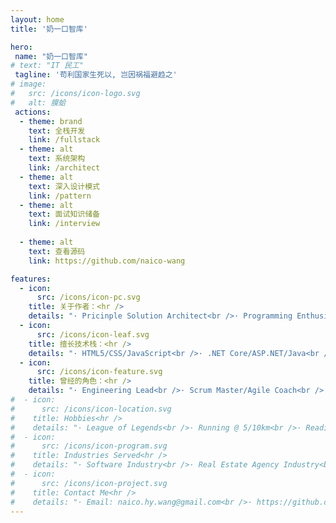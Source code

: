 ```yaml
---
layout: home
title: '奶一口智库'

hero:
 name: "奶一口智库"
# text: "IT 民工"
 tagline: '苟利国家生死以, 岂因祸福避趋之'
# image:
#   src: /icons/icon-logo.svg
#   alt: 膜蛤
 actions:
  - theme: brand
    text: 全栈开发
    link: /fullstack
  - theme: alt
    text: 系统架构
    link: /architect
  - theme: alt
    text: 深入设计模式
    link: /pattern
  - theme: alt
    text: 面试知识储备
    link: /interview
    
  - theme: alt
    text: 查看源码
    link: https://github.com/naico-wang

features:
  - icon:
      src: /icons/icon-pc.svg
    title: 关于作者：<hr />
    details: "· Pricinple Solution Architect<br />· Programming Enthusiast<br />· Bon Vivant<br />· Residing in Shanghai, China<br />"
  - icon:
      src: /icons/icon-leaf.svg
    title: 擅长技术栈：<hr />
    details: "· HTML5/CSS/JavaScript<br />· .NET Core/ASP.NET/Java<br />· React/Vue/Nodejs<br />· All MiniPrograms<br />"
  - icon:
      src: /icons/icon-feature.svg
    title: 曾经的角色：<hr />
    details: "· Engineering Lead<br />· Scrum Master/Agile Coach<br />· Project Management<br />· System Design and Architect<br />"
#  - icon:
#      src: /icons/icon-location.svg
#    title: Hobbies<hr />
#    details: "· League of Legends<br />· Running @ 5/10km<br />· Reading and Learning<br />· Electronics enthusiasts<br />"
#  - icon:
#      src: /icons/icon-program.svg
#    title: Industries Served<hr />
#    details: "· Software Industry<br />· Real Estate Agency Industry<br />· Insurance & Investment<br />· Luxury E-commerce<br />"
#  - icon:
#      src: /icons/icon-project.svg
#    title: Contact Me<hr />
#    details: "· Email: naico.hy.wang@gmail.com<br />· https://github.com/naico-wang<br />· https://www.linkedin.com/in/naico-hongyu-wang-49554891/<br />"
---
```

